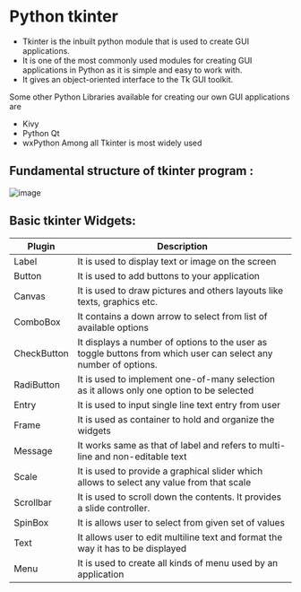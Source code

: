 # Python tkinter

* Tkinter is the inbuilt python module that is used to create GUI applications. 
* It is one of the most commonly used modules for creating GUI applications in Python as it is simple and easy to work with. 
* It gives an object-oriented interface to the Tk GUI toolkit.

Some other Python Libraries available for creating our own GUI applications are

- Kivy
- Python Qt
- wxPython
Among all Tkinter is most widely used

## Fundamental structure of tkinter program :

![image](https://user-images.githubusercontent.com/33021781/129498549-c43118f2-6c9f-4cb6-ac95-e9eab65b940d.png)

## Basic tkinter Widgets:

| Plugin | Description |
| ------ | ------ |
| Label | It is used to display text or image on the screen |
| Button | It is used to add buttons to your application |
| Canvas | It is used to draw pictures and others layouts like texts, graphics etc. |
| ComboBox | It contains a down arrow to select from list of available options |
| CheckButton | It displays a number of options to the user as toggle buttons from which user can select any number of options. |
| RadiButton | It is used to implement one-of-many selection as it allows only one option to be selected |
| Entry | It is used to input single line text entry from user |
| Frame | It is used as container to hold and organize the widgets |
| Message | It works same as that of label and refers to multi-line and non-editable text |
| Scale | It is used to provide a graphical slider which allows to select any value from that scale |
| Scrollbar | It is used to scroll down the contents. It provides a slide controller. |
| SpinBox | It is allows user to select from given set of values |
| Text | It allows user to edit multiline text and format the way it has to be displayed |
| Menu | It is used to create all kinds of menu used by an application |



